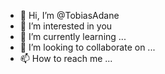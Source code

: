 - 👋 Hi, I’m @TobiasAdane
- 👀 I’m interested in you
- 🌱 I’m currently learning ...
- 💞️ I’m looking to collaborate on ...
- 📫 How to reach me ...

<!---
TobiasAdane/TobiasAdane is a ✨ special ✨ repository because its `README.md` (this file) appears on your GitHub profile.
You can click the Preview link to take a look at your changes.
--->
